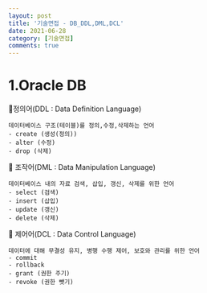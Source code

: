 ```yaml
---
layout: post
title: '기술면접 - DB_DDL,DML,DCL'
date: 2021-06-28
category: [기술면접]
comments: true
---
```


# 1.Oracle DB

🎈정의어(DDL : Data Definition Language)

    데이터베이스 구조(테이블)를 정의,수정,삭제하는 언어
    - create (생성(정의))
    - alter (수정)
    - drop (삭제)

🎈 조작어(DML : Data Manipulation Language)

    데이터베이스 내의 자료 검색, 삽입, 갱신, 삭제를 위한 언어
    - select (검색)
    - insert (삽입)
    - update (갱신)
    - delete (삭제)

🎈 제어어(DCL : Data Control Language)

    데이터에 대해 무결성 유지, 병행 수행 제어, 보호와 관리를 위한 언어
    - commit
    - rollback
    - grant (권한 주기)
    - revoke (권한 뺏기)
